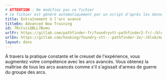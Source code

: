 ```yaml
---
# ATTENTION : Ne modifiez pas ce fichier
# Ce fichier est généré automatiquement par un script d'après les données du module Foundry VTT officiel et de sa traduction
title: Entraînement à l'arc avancé
titleEn: Advanced Bow Training
id: 7RcCvziQBLL7Bumu
urlFr: https://gitlab.com/pathfinder-fr/foundryvtt-pathfinder2-fr/-/blob/master/data/feats/7RcCvziQBLL7Bumu.htm
urlEn: https://gitlab.com/hooking/foundry-vtt---pathfinder-2e/-/blob/master/packs/data/feats.db/advanced-bow-training.json
layout: dons
---
```

À travers la pratique constante et le creuset de l'expérience, vous augmentez votre compétence avec les arcs avancés. Vous obtenez la maîtrise de tous les arcs avancés comme s'il s'agissait d'armes de guerre du groupe des arcs.
